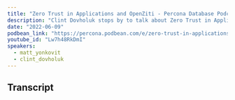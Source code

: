 ```yaml
---
title: "Zero Trust in Applications and OpenZiti - Percona Database Podcast 73 with Clint Dovholuk"
description: "Clint Dovholuk stops by to talk about Zero Trust in Applications, and how it can extend to the database.  He gives us an overview of OpenZiti and explains some of the bigger security-related issues in the tech space"
date: "2022-06-09"
podbean_link: "https://percona.podbean.com/e/zero-trust-in-applications-and-openziti-percona-database-podcast-73-w-clint-dovholuk/"
youtube_id: "Lw7h48RkDmI"
speakers:
  - matt_yonkovit
  - clint_dovholuk
---
```


## Transcript


